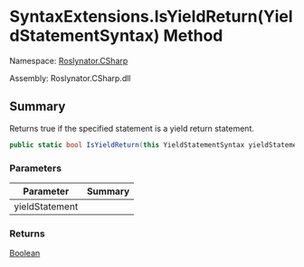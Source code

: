 # SyntaxExtensions\.IsYieldReturn\(YieldStatementSyntax\) Method

Namespace: [Roslynator.CSharp](../../README.md)

Assembly: Roslynator\.CSharp\.dll

## Summary

Returns true if the specified statement is a yield return statement\.

```csharp
public static bool IsYieldReturn(this YieldStatementSyntax yieldStatement)
```

### Parameters

| Parameter | Summary |
| --------- | ------- |
| yieldStatement | |

### Returns

[Boolean](https://docs.microsoft.com/en-us/dotnet/api/system.boolean)




